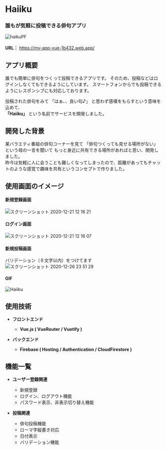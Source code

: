 # Haiiku
### **誰もが気軽に投稿できる俳句アプリ**
![haikuPF](https://user-images.githubusercontent.com/70625280/102736591-a521c880-4388-11eb-8609-b420851b2273.png)
<br><br>
**URL：** https://my-app-vue-1b432.web.app/

## アプリ概要  
  
誰でも簡単に俳句をつくって投稿できるアプリです。
そのため、投稿などはログインしなくてもできるようにしています。
スマートフォンからでも投稿できるようにレスポンシブにも対応しております。  

投稿された俳句をみて 「はぁ、、良い句♪」 と思わず感嘆をもらすという意味を込めて、  
**「Haiiku」** という名前でサービスを開発しました。  

## 開発した背景  

某バラエティ番組の俳句コーナーを見て 「俳句つくっても見せる場所がない」 という母の一言を聞いて
もっと身近に共有できる場所があればと思い、開発しました。  
昨今は気軽に人に会うことも難しくなってしまったので、距離があってもチャットのような感覚で趣味を共有というコンセプトで作りました。  

## 使用画面のイメージ
#### 新規登録画面
![スクリーンショット 2020-12-21 12 16 21](https://user-images.githubusercontent.com/70625280/102735929-fdf06180-4386-11eb-8853-77be93a89df2.png)

#### ログイン画面
![スクリーンショット 2020-12-21 12 16 07](https://user-images.githubusercontent.com/70625280/102735923-f761ea00-4386-11eb-85d1-f9d9ef862e44.png)

#### 新規投稿画面
バリデーション（８文字以内）をつけてます
![スクリーンショット 2020-12-26 23 51 29](https://user-images.githubusercontent.com/70625280/103153671-921e5680-47d5-11eb-923d-aafc9585e81c.png)

#### GIF
![Haiiku](https://user-images.githubusercontent.com/70625280/102737853-d8b22200-438b-11eb-8af8-109600c006c2.gif)

## 使用技術

* __フロントエンド__
  * __Vue.js ( VueRouter / Vuetify )__

* __バックエンド__
  * __Firebase ( Hosting / Authentication / CloudFirestore )__
  
## 機能一覧

* __ユーザー登録関連__
  * 新規登録
  * ログイン、ログアウト機能
  * パスワード表示、非表示切り替え機能
  
* __投稿関連__
  * 俳句投稿機能
  * ローマ字縦書き対応
  * 日付表示
  * バリデーション機能

